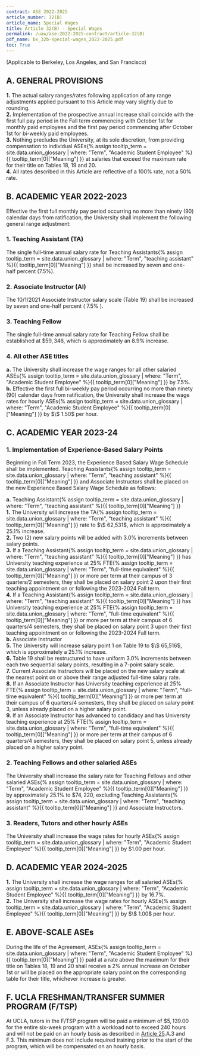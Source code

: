 ```yaml
---
contract: ASE 2022-2025
article_number: 32(B)
article_name: Special Wages 
title: Article 32(B) - Special Wages 
permalink: /uaw/ase-2022-2025-contract/article-32(B)
pdf_name: bx_32b-special-wages_2022-2025.pdf
toc: True
---
```


(Applicable to Berkeley, Los Angeles, and San Francisco) 

## A. GENERAL PROVISIONS

<div class="lvl2"><b>1.</b> The actual salary ranges/rates following application of any range adjustments applied pursuant to this Article may vary slightly due to rounding.</div>
<div class="lvl2"><b>2.</b> Implementation of the prospective annual increase shall coincide with the first full pay period in the Fall term commencing with October 1st for monthly paid employees and the first pay period commencing after October 1st for bi-weekly paid employees.</div>
<div class="lvl2"><b>3.</b> Nothing precludes the University, at its sole discretion, from providing compensation to individual <span class="tooltip">ASEs<span class="tooltip-text">{% assign tooltip_term = site.data.union_glossary | where: "Term", "Academic Student Employee" %}{{ tooltip_term[0]["Meaning"] }}</span></span> at salaries that exceed the maximum rate for their title on Tables 18, 19 and 20.</div>
<div class="lvl2"><b>4.</b> All rates described in this Article are reflective of a 100% rate, not a 50% rate.</div>

## B. ACADEMIC YEAR 2022-2023

Effective the first full monthly pay period occurring no more than ninety (90) calendar days from ratification, the University shall implement the following general range adjustment:

### 1. Teaching Assistant (TA)

The single full-time annual salary rate for <span class="tooltip">Teaching Assistants<span class="tooltip-text">{% assign tooltip_term = site.data.union_glossary | where: "Term", "teaching assistant" %}{{ tooltip_term[0]["Meaning"] }}</span></span> shall be increased by seven and one-half percent (7.5%).

### 2. Associate Instructor (AI)

The 10/1/2021 Associate Instructor salary scale (Table 19) shall be increased by seven and one-half percent ( 7.5% ).

### 3. Teaching Fellow

The single full-time annual salary rate for Teaching Fellow shall be established at $\$ 59,346$, which is approximately an 8.9% increase.

### 4. All other ASE titles

<div class="lvl3"><b>a.</b> The University shall increase the wage ranges for all other salaried <span class="tooltip">ASEs<span class="tooltip-text">{% assign tooltip_term = site.data.union_glossary | where: "Term", "Academic Student Employee" %}{{ tooltip_term[0]["Meaning"] }}</span></span> by 7.5%.</div>
<div class="lvl3"><b>b.</b> Effective the first full bi-weekly pay period occurring no more than ninety (90) calendar days from ratification, the University shall increase the wage rates for hourly <span class="tooltip">ASEs<span class="tooltip-text">{% assign tooltip_term = site.data.union_glossary | where: "Term", "Academic Student Employee" %}{{ tooltip_term[0]["Meaning"] }}</span></span> by $\$ 1.50$ per hour.</div>

## C. ACADEMIC YEAR 2023-24

### 1. Implementation of Experience-Based Salary Points

Beginning in Fall Term 2023, the Experience Based Salary Wage Schedule shall be implemented. <span class="tooltip">Teaching Assistants<span class="tooltip-text">{% assign tooltip_term = site.data.union_glossary | where: "Term", "teaching assistant" %}{{ tooltip_term[0]["Meaning"] }}</span></span> and Associate Instructors shall be placed on the new Experience Based Salary Wage Schedule as follows:
<div class="lvl3"><b>a.</b> <span class="tooltip">Teaching Assistant<span class="tooltip-text">{% assign tooltip_term = site.data.union_glossary | where: "Term", "teaching assistant" %}{{ tooltip_term[0]["Meaning"] }}</span></span></div>

<div class="lvl4"><b>1.</b> 
 The University will increase the <span class="tooltip">TA<span class="tooltip-text">{% assign tooltip_term = site.data.union_glossary | where: "Term", "teaching assistant" %}{{ tooltip_term[0]["Meaning"] }}</span></span> rate to $\$ 62,531$, which is approximately a 25.1% increase.</div>
<div class="lvl4"><b>2.</b> 
 Two (2) new salary points will be added with 3.0% increments between salary points.</div>
<div class="lvl4"><b>3.</b> 
 If a <span class="tooltip">Teaching Assistant<span class="tooltip-text">{% assign tooltip_term = site.data.union_glossary | where: "Term", "teaching assistant" %}{{ tooltip_term[0]["Meaning"] }}</span></span> has University teaching experience at 25% <span class="tooltip">FTE<span class="tooltip-text">{% assign tooltip_term = site.data.union_glossary | where: "Term", "full-time equivalent" %}{{ tooltip_term[0]["Meaning"] }}</span></span> or more per term at their campus of 3 quarters/2 semesters, they shall be placed on salary point 2 upon their first teaching appointment on or following the 2023-2024 Fall term.</div>
<div class="lvl4"><b>4.</b> 
 If a <span class="tooltip">Teaching Assistant<span class="tooltip-text">{% assign tooltip_term = site.data.union_glossary | where: "Term", "teaching assistant" %}{{ tooltip_term[0]["Meaning"] }}</span></span> has University teaching experience at 25% <span class="tooltip">FTE<span class="tooltip-text">{% assign tooltip_term = site.data.union_glossary | where: "Term", "full-time equivalent" %}{{ tooltip_term[0]["Meaning"] }}</span></span> or more per term at their campus of 6 quarters/4 semesters, they shall be placed on salary point 3 upon their first teaching appointment on or following the 2023-2024 Fall term.</div>
<div class="lvl3"><b>b.</b> Associate Instructor</div>
<div class="lvl4"><b>5.</b> 
 The University will increase salary point 1 on Table 19 to $\$ 65,516$, which is approximately a 25.1% increase.</div>
<div class="lvl4"><b>6.</b> 
 Table 19 shall be restructured to have uniform 3.0% increments between each two sequential salary points, resulting in a 7-point salary scale.</div>
<div class="lvl4"><b>7.</b> 
 Current Associate Instructors will be placed on the new salary scale at the nearest point on or above their range adjusted full-time salary rate.</div>
<div class="lvl4"><b>8.</b> 
 If an Associate Instructor has University teaching experience at 25% <span class="tooltip">FTE<span class="tooltip-text">{% assign tooltip_term = site.data.union_glossary | where: "Term", "full-time equivalent" %}{{ tooltip_term[0]["Meaning"] }}</span></span> or more per term at their campus of 6 quarters/4 semesters, they shall be placed on salary point 3, unless already placed on a higher salary point.</div>
<div class="lvl4"><b>9.</b> 
 If an Associate Instructor has advanced to candidacy and has University teaching experience at 25% <span class="tooltip">FTE<span class="tooltip-text">{% assign tooltip_term = site.data.union_glossary | where: "Term", "full-time equivalent" %}{{ tooltip_term[0]["Meaning"] }}</span></span> or more per term at their campus of 6 quarters/4 semesters, they shall be placed on salary point 5, unless already placed on a higher salary point.</div>

### 2. Teaching Fellows and other salaried ASEs

The University shall increase the salary rate for Teaching Fellows and other salaried <span class="tooltip">ASEs<span class="tooltip-text">{% assign tooltip_term = site.data.union_glossary | where: "Term", "Academic Student Employee" %}{{ tooltip_term[0]["Meaning"] }}</span></span> by approximately 25.1% to $\$ 74,220$, excluding <span class="tooltip">Teaching Assistants<span class="tooltip-text">{% assign tooltip_term = site.data.union_glossary | where: "Term", "teaching assistant" %}{{ tooltip_term[0]["Meaning"] }}</span></span> and Associate Instructors.

### 3. Readers, Tutors and other hourly ASEs

The University shall increase the wage rates for hourly <span class="tooltip">ASEs<span class="tooltip-text">{% assign tooltip_term = site.data.union_glossary | where: "Term", "Academic Student Employee" %}{{ tooltip_term[0]["Meaning"] }}</span></span> by $\$ 1.00$ per hour.

## D. ACADEMIC YEAR 2024-2025

<div class="lvl2"><b>1.</b> The University shall increase the wage ranges for all salaried <span class="tooltip">ASEs<span class="tooltip-text">{% assign tooltip_term = site.data.union_glossary | where: "Term", "Academic Student Employee" %}{{ tooltip_term[0]["Meaning"] }}</span></span> by 16.7%.</div>
<div class="lvl2"><b>2.</b> The University shall increase the wage rates for hourly <span class="tooltip">ASEs<span class="tooltip-text">{% assign tooltip_term = site.data.union_glossary | where: "Term", "Academic Student Employee" %}{{ tooltip_term[0]["Meaning"] }}</span></span> by $\$ 1.00$ per hour.</div>

## E. ABOVE-SCALE ASEs

During the life of the Agreement, <span class="tooltip">ASEs<span class="tooltip-text">{% assign tooltip_term = site.data.union_glossary | where: "Term", "Academic Student Employee" %}{{ tooltip_term[0]["Meaning"] }}</span></span> paid at a rate above the maximum for their title on Tables 18, 19 and 20 shall receive a 2% annual increase on October 1st or will be placed on the appropriate salary point on the corresponding table for their title, whichever increase is greater.

## F. UCLA FRESHMAN/TRANSFER SUMMER PROGRAM (F/TSP)

At UCLA, tutors in the F/TSP program will be paid a minimum of $\$ 5,139.00$ for the entire six-week program with a workload not to exceed 240 hours and will not be paid on an hourly basis as described in <a href="/uaw/ase-2022-2025-contract/article-25">Article 25</a>.A.3 and F.3. This minimum does not
include required training prior to the start of the program, which will be compensated on an hourly basis.

